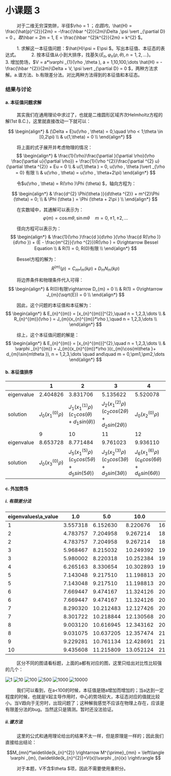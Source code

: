 # 小课题 3

$\qquad$ 对于二维无穷深势阱，半径$\rho = 1 $；在圆内，$\hat{H} = \frac{\hat{p}^{2}}{2m} = -\frac{\hbar ^{2}}{2m}\Delta ,\psi \vert _{\partial D} = 0 $。取$\hbar = 2m = 1, E = \frac{\hbar ^{2}k^{2}}{2m} = k^{2} $。

$\qquad$ 1. 求解这一本征值问题：$\hat{H}\psi = E\psi $。写出本征值、本征态的表达式。
$\qquad$ 2. 按本征值从小到大排序，找基矢$\{E_{n}, \varphi _{n}(\rho ,\theta ), n=1,2,\dots \}$。
$\qquad$ 3. 增加势场，$V = a*\varphi _{1}(\rho ,\theta ), a = 1,10,100,\dots \hat{H} = -\frac{\hbar ^{2}}{2m}\Delta + V, \psi \vert _{\partial D} = 0 $，两种方法求解。a.谱方法、b.有限差分法。对比两种方法得到的本征值和本征态。

### 结果与讨论

#### a. 本征值问题求解

$\qquad$ 其实我们在通用理论中求过了，也就是二维圆形区域齐次Helmholtz方程的解(1st B.C.)，这里就直接改动一下就可以：

$$
\begin{align*}
& (\Delta + E)u(\rho , \theta) = 0,\quad \rho < 1;\theta \in [0,2\pi) \\
& u(1,\theta) = 0 \\
\end{align*}
$$

$\qquad$ 将上面的式子展开并考虑物理的情况：
$$
\begin{align*}
& \frac{1}{\rho}\frac{\partial }{\partial \rho}(\rho \frac{\partial u}{\partial \rho}) + \frac{1}{\rho ^{2}}\frac{\partial ^{2} u}{\partial \theta ^{2}} + Eu = 0 \\
& u(1,\theta ) = 0, u(\rho , \theta )\vert _{\rho = 0} 有限 \\
& u(\rho , \theta) = u(\rho , \theta+2\pi)
\end{align*}
$$

$\qquad$ 令$u(\rho , \theta) = R(\rho )\Phi (\theta) $，轴向方程为：

$$
\begin{align*}
& \frac{d^{2} \Phi(\theta )}{d\theta ^{2}} + m^{2}\Phi (\theta) = 0; \\
& \Phi (\theta ) = \Phi (\theta + 2\pi ) \\
\end{align*}
$$

$\qquad$ 在实数域中，其通解可以表示为：
$$\varphi (m) = \cos m\theta , \sin m\theta \quad m = 0, \pm 1, \pm 2, \dots $$

$\qquad$ 径向方程可以表示为：
$$
\begin{align*}
& \frac{1}{\rho }\frac{d }{d\rho }(\rho \frac{d R(\rho )}{d\rho }) + (E - \frac{m^{2}}{\rho ^{2}})R(\rho ) = 0\rightarrow Bessel Equation \\
& R(1) = 0, R(0)有限 \\
\end{align*}
$$

$\qquad$ Bessel方程的解为：
$$R^{(m)}(\rho ) = C_{m}J_{m}(k\rho ) + D_{m}N_{m}(k\rho) $$

$\qquad$ 将边界条件和物理条件代入可得：
$$
\begin{align*}
& R(0)有限\rightarrow D_{m} = 0 \\
& R(1) = 0\rightarrow J_{m}(\sqrt{E}) = 0 \\
\end{align*}
$$

$\qquad$ 因此，这个问题的本征值和本征解为：
$$
\begin{align*}
& E_{n}^{(m)} = [x_{n}^{(m)}]^{2},\quad n = 1,2,3,\dots \\
& R_{n}^{(m)}(\rho ) = J_{m}(x_{n}^{(m)}*\rho ),\quad n = 1,2,3,\dots \\
\end{align*}
$$

$\qquad$ 综上，这个本征值问题的解是：
$$
\begin{align*}
& E_{n}^{(m)} = [x_{n}^{(m)}]^{2},\quad n = 1,2,3,\dots \\
& \varphi _{n}^{(m)} = J_{m}(x_{n}^{(m)}*\rho )(c_{m}\cos{m\theta }+ d_{m}\sin{m\theta }), n = 1,2,3,\dots \quad and\quad m = 0,\pm1,\pm2,\dots
\end{align*}
$$

#### b. 本征值排序

|  | 1 | 2 | 3 | 4 | 5 | 6 | 7 | 8 |
|---|---|---|---|---|---|---|---|---|
| eigenvalue | 2.404826 | 3.831706 | 5.135622 | 5.520078 | 6.380162 | 7.015587 | 7.588342 | 8.417244 |
| solution | $J_{0}(x_{1}^{(0)}\rho )$ | $J_{1}(x_{1}^{(1)}\rho )(c_{1}cos(\theta )+d_{1}sin(\theta ))$ | $J_{2}(x_{1}^{(2)}\rho )(c_{2}cos(2\theta )+d_{2}sin(2\theta ))$ | $J_{0}(x_{2}^{(0)}\rho )$ | $J_{3}(x_{1}^{(3)}\rho )(c_{3}cos(3\theta )+d_{3}sin(3\theta ))$ | $J_{1}(x_{2}^{(1)}\rho )(c_{1}cos(\theta )+d_{1}sin(\theta ))$ | $J_{4}(x_{1}^{(4)}\rho )(c_{4}cos(4\theta )+d_{4}sin(4\theta ))$ | $J_{2}(x_{2}^{(2)}\rho )(c_{2}cos(2\theta )+d_{2}sin(2\theta ))$ |
|  | 9 | 10 | 11 | 12 | 13 | 14 | 15 | 16 |
| eigenvalue | 8.653728 | 8.771484 | 9.761023 | 9.936110 | 10.173468 | 11.064709 | 11.086370 | 11.619841 |
| solution | $J_{0}(x_{3}^{(0)}\rho )$ | $J_{5}(x_{1}^{(5)}\rho )(c_{5}cos(5\theta )+d_{5}sin(5\theta ))$ | $J_{3}(x_{2}^{(3)}\rho )(c_{3}cos(3\theta )+d_{3}sin(3\theta ))$ | $J_{6}(x_{1}^{(6)}\rho )(c_{6}cos(6\theta )+d_{6}sin(6\theta ))$ | $J_{1}(x_{3}^{(1)}\rho )(c_{1}cos(\theta )+d_{1}sin(\theta ))$ | $J_{4}(x_{2}^{(4)}\rho )(c_{4}cos(4\theta )+d_{4}sin(4\theta ))$ | $J_{7}(x_{1}^{(7)}\rho )(c_{7}cos(7\theta )+d_{7}sin(7\theta ))$ | $J_{2}(x_{3}^{(2)}\rho )(c_{2}cos(2\theta )+d_{2}sin(2\theta ))$ |

#### c. 外加势场

##### i. 有限差分法

| eigenvalues\a_value | 1.0 | 5.0 | 10.0 | 50.0 | 100.0 | 500.0 | 1000.0 | 10000.0 |
|---|---|---|---|---|---|---|---|---|
| 1 | 3.557318 | 6.152630 | 8.220676 | 16.946388 | 23.454414 | 42.780491 | 2.539764 | 4.982936 |
| 2 | 4.783757 | 7.204958 | 9.267214 | 18.019417 | 24.499542 | 42.781988 | 2.539764 | 5.593422 |
| 2 | 4.783757 | 7.204958 | 9.267214 | 18.019417 | 24.499542 | 42.781988 | 5.165888 | 5.593422 |
| 3 | 5.968467 | 8.215032 | 10.249392 | 19.038088 | 25.498546 | 42.783543 | 7.912208 | 12.516200 |
| 3 | 5.980002 | 8.220318 | 10.252384 | 19.042069 | 25.504263 | 43.027025 | 9.125436 | 13.230182 |
| 4 | 6.265163 | 8.330654 | 10.302893 | 19.060476 | 25.518547 | 43.048908 | 10.870765 | 13.230182 |
| 5 | 7.143048 | 9.217510 | 11.198813 | 20.015305 | 26.463612 | 43.048908 | 10.870765 | 15.648647 |
| 5 | 7.143048 | 9.217510 | 11.198813 | 20.015305 | 26.463612 | 43.107709 | 12.873106 | 16.714886 |
| 6 | 7.669447 | 9.474167 | 11.324126 | 20.054123 | 26.497654 | 43.112302 | 12.873106 | 17.795154 |
| 6 | 7.669447 | 9.474167 | 11.324126 | 20.054123 | 26.497654 | 43.202157 | 14.748771 | 24.827884 |
| 7 | 8.290320 | 10.212483 | 12.127426 | 20.950997 | 27.390415 | 43.202157 | 15.844984 | 25.352841 |
| 7 | 8.301722 | 10.218844 | 12.130568 | 20.951625 | 27.391893 | 43.304185 | 15.873135 | 25.352841 |
| 8 | 9.003120 | 10.616945 | 12.343162 | 20.999822 | 27.430134 | 43.338272 | 16.606030 | 29.014673 |
| 8 | 9.031075 | 10.637205 | 12.357474 | 21.011485 | 27.446922 | 43.457515 | 17.839473 | 29.014673 |
| 9 | 9.229281 | 10.761134 | 12.428691 | 21.024268 | 27.455525 | 43.457515 | 17.839473 | 30.204646 |
| 10 | 9.435608 | 11.215809 | 13.052124 | 21.852274 | 28.286195 | 43.554347 | 18.627767 | 31.606148 |

$\qquad$ 区分不同的图请看标题，上面的a都有对应的图，这里只给出对比性比较强的几个：

![1](pic/3_FDM_1.0.png)
![10](pic/3_FDM_10.0.png)
![100](pic/3_FDM_100.0.png)
![500](pic/3_FDM_500.0.png)
![1000](pic/3_FDM_1000.0.png)
![10000](pic/3_FDM_10000.0.png)

$\qquad$ 我们可以看到，在a<100的时候，本征值是随a增加而增加的；当a达到一定程度的时候，也就是V起主导作用时，中心的势场较大，本征态对应的值就比较小。当V趋向于无穷时，出现问题了；这种解我感觉不应该在物理上存在，应该是有限差分法的bug。当然这只是猜测。暂时还没法验证。


##### ii.谱方法

$\qquad$ 这里的公式和通用理论给出的结果不太一样，但是原理是一样的；因此我们直接给出结论：

$$M_{mn}*\widetilde{k_{n}^{2}} \rightarrow M^{\prime}_{mn} = \left\langle \varphi _{m}, (\widetilde{k_{n}^{2}}+V(x))\varphi _{n}(x) \right\rangle $$

$\qquad$ 对于本题，V不含$\theta $项，因此不需要使用重积分。